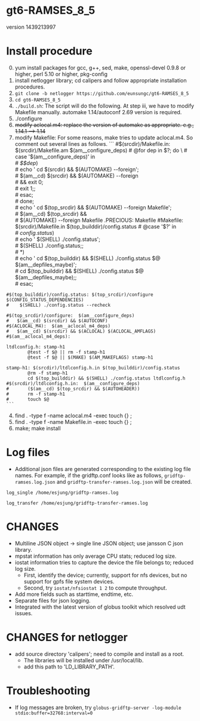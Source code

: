 # gt6-RAMSES_8_5
version 1439213997

# Install procedure
0. yum install packages for gcc, g++, sed, make, openssl-devel 0.9.8 or higher, perl 5.10 or higher, pkg-config
1. install netlogger library; cd calipers and follow appropriate installation procedures.
2. `git clone -b netlogger https://github.com/eunsungc/gt6-RAMSES_8_5`
3. `cd gt6-RAMSES_8_5`
4. `./build.sh`: The script will do the following. At step iii, we have to modify Makefile manually. automake 1.14/autoconf 2.69 version is required.
  1. ./configure
  2. ~~modify aclocal.m4: replace the version of automake as appropriate.  e.g., 1.14.1 --> 1.14~~
  3. modify Makefile: For some reasons, make tries to update aclocal.m4. So comment out several lines as follows.
    ``` 
    #$(srcdir)/Makefile.in:  $(srcdir)/Makefile.am  $(am__configure_deps)
    #   @for dep in $?; do \
    #     case '$(am__configure_deps)' in \
    #       *$$dep*) \
    #         echo ' cd $(srcdir) && $(AUTOMAKE) --foreign'; \
    #         $(am__cd) $(srcdir) && $(AUTOMAKE) --foreign \
    #       && exit 0; \
    #         exit 1;; \
    #     esac; \
    #   done; \
    #   echo ' cd $(top_srcdir) && $(AUTOMAKE) --foreign Makefile'; \
    #   $(am__cd) $(top_srcdir) && \
    #     $(AUTOMAKE) --foreign Makefile
    .PRECIOUS: Makefile
    #Makefile: $(srcdir)/Makefile.in $(top_builddir)/config.status
    #    @case '$?' in \
    #      *config.status*) \
    #        echo ' $(SHELL) ./config.status'; \
    #        $(SHELL) ./config.status;; \
    #      *) \
    #        echo ' cd $(top_builddir) && $(SHELL) ./config.status $@ $(am__depfiles_maybe)'; \
    #        cd $(top_builddir) && $(SHELL) ./config.status $@ $(am__depfiles_maybe);; \
    #    esac;
  
    #$(top_builddir)/config.status: $(top_srcdir)/configure $(CONFIG_STATUS_DEPENDENCIES)
    #    $(SHELL) ./config.status --recheck
  
    #$(top_srcdir)/configure:  $(am__configure_deps)
    #   $(am__cd) $(srcdir) && $(AUTOCONF)
    #$(ACLOCAL_M4):  $(am__aclocal_m4_deps)
    #   $(am__cd) $(srcdir) && $(ACLOCAL) $(ACLOCAL_AMFLAGS)
    #$(am__aclocal_m4_deps):

    ltdlconfig.h: stamp-h1
            @test -f $@ || rm -f stamp-h1
            @test -f $@ || $(MAKE) $(AM_MAKEFLAGS) stamp-h1

    stamp-h1: $(srcdir)/ltdlconfig.h.in $(top_builddir)/config.status
            @rm -f stamp-h1
            cd $(top_builddir) && $(SHELL) ./config.status ltdlconfig.h
    #$(srcdir)/ltdlconfig.h.in:  $(am__configure_deps) 
    #       ($(am__cd) $(top_srcdir) && $(AUTOHEADER))
    #       rm -f stamp-h1
    #       touch $@
    ```
  4. find . -type f -name aclocal.m4 -exec touch {} \;
  5. find . -type f -name Makefile.in -exec touch {} \;
  6. make; make install

# Log files
* Additional json files are generated corresponding to the existing log file names. For example, if the gridftp.conf looks like as follows, `gridftp-ramses.log.json` and `gridftp-transfer-ramses.log.json` will be created.

```
log_single /home/esjung/gridftp-ramses.log

log_transfer /home/esjung/gridftp-transfer-ramses.log
```

# CHANGES
* Multiline JSON object -> single line JSON object; use jansson C json library.
* mpstat information has only average CPU stats; reduced log size.
* iostat information tries to capture the device the file belongs to; reduced log size.
  * First, identify the device; currently, support for nfs devices, but no support for gpfs file system devices.
  * Second, try `iostat/nfsiostat 1 2` to compute throughput.
* Add more fields such as starttime, endtime, etc.
* Separate files for json logging.
* Integrated with the latest version of globus toolkit which resolved udt issues.

# CHANGES for netlogger
* add source directory 'calipers'; need to compile and install as a root. 
  * The libraries will be installed under /usr/local/lib. 
  * add this path to 'LD_LIBRARY_PATH'.

# Troubleshooting
* If log messages are broken, try `globus-gridftp-server -log-module stdio:buffer=32768:interval=0`
